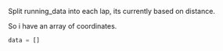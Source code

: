Split running_data into each lap, its currently based on distance. 

So i have an array of coordinates. 

```javascript
data = []



```

